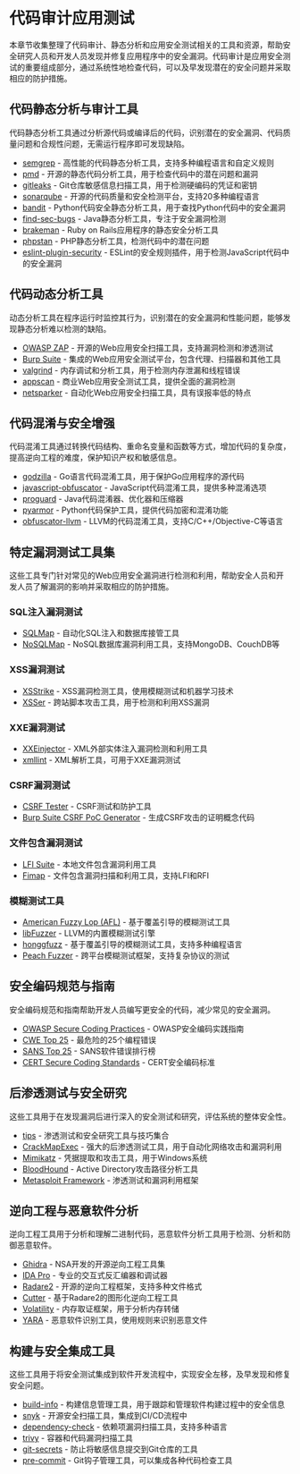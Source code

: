 # 代码审计应用测试

本章节收集整理了代码审计、静态分析和应用安全测试相关的工具和资源，帮助安全研究人员和开发人员发现并修复应用程序中的安全漏洞。代码审计是应用安全测试的重要组成部分，通过系统性地检查代码，可以及早发现潜在的安全问题并采取相应的防护措施。

## 代码静态分析与审计工具

代码静态分析工具通过分析源代码或编译后的代码，识别潜在的安全漏洞、代码质量问题和合规性问题，无需运行程序即可发现缺陷。

- [semgrep](https://github.com/returntocorp/semgrep) - 高性能的代码静态分析工具，支持多种编程语言和自定义规则
- [pmd](https://github.com/pmd/pmd) - 开源的静态代码分析工具，用于检查代码中的潜在问题和漏洞
- [gitleaks](https://github.com/zricethezav/gitleaks) - Git仓库敏感信息扫描工具，用于检测硬编码的凭证和密钥
- [sonarqube](https://github.com/SonarSource/sonarqube) - 开源的代码质量和安全检测平台，支持20多种编程语言
- [bandit](https://github.com/PyCQA/bandit) - Python代码安全静态分析工具，用于查找Python代码中的安全漏洞
- [find-sec-bugs](https://github.com/find-sec-bugs/find-sec-bugs) - Java静态分析工具，专注于安全漏洞检测
- [brakeman](https://github.com/presidentbeef/brakeman) - Ruby on Rails应用程序的静态安全分析工具
- [phpstan](https://github.com/phpstan/phpstan) - PHP静态分析工具，检测代码中的潜在问题
- [eslint-plugin-security](https://github.com/nodesecurity/eslint-plugin-security) - ESLint的安全规则插件，用于检测JavaScript代码中的安全漏洞

## 代码动态分析工具

动态分析工具在程序运行时监控其行为，识别潜在的安全漏洞和性能问题，能够发现静态分析难以检测的缺陷。

- [OWASP ZAP](https://github.com/zaproxy/zaproxy) - 开源的Web应用安全扫描工具，支持漏洞检测和渗透测试
- [Burp Suite](https://portswigger.net/burp) - 集成的Web应用安全测试平台，包含代理、扫描器和其他工具
- [valgrind](https://github.com/valgrind/valgrind) - 内存调试和分析工具，用于检测内存泄漏和线程错误
- [appscan](https://www.hcltechsw.com/products/appscan) - 商业Web应用安全测试工具，提供全面的漏洞检测
- [netsparker](https://www.netsparker.com/) - 自动化Web应用安全扫描工具，具有误报率低的特点

## 代码混淆与安全增强

代码混淆工具通过转换代码结构、重命名变量和函数等方式，增加代码的复杂度，提高逆向工程的难度，保护知识产权和敏感信息。

- [godzilla](https://github.com/bsdelf/godzilla) - Go语言代码混淆工具，用于保护Go应用程序的源代码
- [javascript-obfuscator](https://github.com/javascript-obfuscator/javascript-obfuscator) - JavaScript代码混淆工具，提供多种混淆选项
- [proguard](https://github.com/Guardsquare/proguard) - Java代码混淆器、优化器和压缩器
- [pyarmor](https://github.com/dashingsoft/pyarmor) - Python代码保护工具，提供代码加密和混淆功能
- [obfuscator-llvm](https://github.com/obfuscator-llvm/obfuscator) - LLVM的代码混淆工具，支持C/C++/Objective-C等语言

## 特定漏洞测试工具集

这些工具专门针对常见的Web应用安全漏洞进行检测和利用，帮助安全人员和开发人员了解漏洞的影响并采取相应的防护措施。

### SQL注入漏洞测试
- [SQLMap](https://github.com/sqlmapproject/sqlmap) - 自动化SQL注入和数据库接管工具
- [NoSQLMap](https://github.com/codingo/NoSQLMap) - NoSQL数据库漏洞利用工具，支持MongoDB、CouchDB等

### XSS漏洞测试
- [XSStrike](https://github.com/s0md3v/XSStrike) - XSS漏洞检测工具，使用模糊测试和机器学习技术
- [XSSer](https://github.com/epsylon/xsser) - 跨站脚本攻击工具，用于检测和利用XSS漏洞

### XXE漏洞测试
- [XXEinjector](https://github.com/enjoiz/XXEinjector) - XML外部实体注入漏洞检测和利用工具
- [xmllint](https://github.com/GNOME/libxml2) - XML解析工具，可用于XXE漏洞测试

### CSRF漏洞测试
- [CSRF Tester](https://github.com/OWASP/csrfguard) - CSRF测试和防护工具
- [Burp Suite CSRF PoC Generator](https://portswigger.net/burp/documentation/desktop/tools/csrf-poc-generator) - 生成CSRF攻击的证明概念代码

### 文件包含漏洞测试
- [LFI Suite](https://github.com/D35m0nd142/LFISuite) - 本地文件包含漏洞利用工具
- [Fimap](https://github.com/kurobeats/fimap) - 文件包含漏洞扫描和利用工具，支持LFI和RFI

### 模糊测试工具
- [American Fuzzy Lop (AFL)](https://github.com/google/AFL) - 基于覆盖引导的模糊测试工具
- [libFuzzer](https://github.com/llvm/llvm-project/tree/main/compiler-rt/lib/fuzzer) - LLVM的内置模糊测试引擎
- [honggfuzz](https://github.com/google/honggfuzz) - 基于覆盖引导的模糊测试工具，支持多种编程语言
- [Peach Fuzzer](https://github.com/peachfuzzer/peach) - 跨平台模糊测试框架，支持复杂协议的测试

## 安全编码规范与指南

安全编码规范和指南帮助开发人员编写更安全的代码，减少常见的安全漏洞。

- [OWASP Secure Coding Practices](https://github.com/OWASP/CheatSheetSeries/blob/master/cheatsheets/Secure_Coding_Practices_Cheat_Sheet.md) - OWASP安全编码实践指南
- [CWE Top 25](https://cwe.mitre.org/top25/archive/2022/2022_cwe_top25.html) - 最危险的25个编程错误
- [SANS Top 25](https://www.sans.org/top25-software-errors/) - SANS软件错误排行榜
- [CERT Secure Coding Standards](https://wiki.sei.cmu.edu/confluence/display/seccode/CERT+Secure+Coding+Standards) - CERT安全编码标准

## 后渗透测试与安全研究

这些工具用于在发现漏洞后进行深入的安全测试和研究，评估系统的整体安全性。

- [tips](https://github.com/0xdea/tips) - 渗透测试和安全研究工具与技巧集合
- [CrackMapExec](https://github.com/byt3bl33d3r/CrackMapExec) - 强大的后渗透测试工具，用于自动化网络攻击和漏洞利用
- [Mimikatz](https://github.com/gentilkiwi/mimikatz) - 凭据提取和攻击工具，用于Windows系统
- [BloodHound](https://github.com/BloodHoundAD/BloodHound) - Active Directory攻击路径分析工具
- [Metasploit Framework](https://github.com/rapid7/metasploit-framework) - 渗透测试和漏洞利用框架

## 逆向工程与恶意软件分析

逆向工程工具用于分析和理解二进制代码，恶意软件分析工具用于检测、分析和防御恶意软件。

- [Ghidra](https://github.com/NationalSecurityAgency/ghidra) - NSA开发的开源逆向工程工具集
- [IDA Pro](https://www.hex-rays.com/products/ida/) - 专业的交互式反汇编器和调试器
- [Radare2](https://github.com/radareorg/radare2) - 开源的逆向工程框架，支持多种文件格式
- [Cutter](https://github.com/rizinorg/cutter) - 基于Radare2的图形化逆向工程工具
- [Volatility](https://github.com/volatilityfoundation/volatility) - 内存取证框架，用于分析内存转储
- [YARA](https://github.com/VirusTotal/yara) - 恶意软件识别工具，使用规则来识别恶意文件

## 构建与安全集成工具

这些工具用于将安全测试集成到软件开发流程中，实现安全左移，及早发现和修复安全问题。

- [build-info](https://github.com/jfrog/build-info) - 构建信息管理工具，用于跟踪和管理软件构建过程中的安全信息
- [snyk](https://github.com/snyk/snyk) - 开源安全扫描工具，集成到CI/CD流程中
- [dependency-check](https://github.com/jeremylong/DependencyCheck) - 依赖项漏洞扫描工具，支持多种语言
- [trivy](https://github.com/aquasecurity/trivy) - 容器和代码漏洞扫描工具
- [git-secrets](https://github.com/awslabs/git-secrets) - 防止将敏感信息提交到Git仓库的工具
- [pre-commit](https://github.com/pre-commit/pre-commit) - Git钩子管理工具，可以集成各种代码检查工具